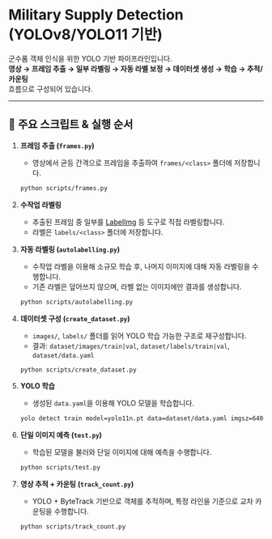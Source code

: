 # Military Supply Detection (YOLOv8/YOLO11 기반)

군수품 객체 인식을 위한 YOLO 기반 파이프라인입니다.  
**영상 → 프레임 추출 → 일부 라벨링 → 자동 라벨 보정 → 데이터셋 생성 → 학습 → 추적/카운팅**  
흐름으로 구성되어 있습니다.

---

## 🚀 주요 스크립트 & 실행 순서

1. **프레임 추출 (`frames.py`)**
   - 영상에서 균등 간격으로 프레임을 추출하여 `frames/<class>` 폴더에 저장합니다.
   ```bash
   python scripts/frames.py
   ```

2. **수작업 라벨링**
   - 추출된 프레임 중 일부를 [LabelImg](https://github.com/heartexlabs/labelImg) 등 도구로 직접 라벨링합니다.
   - 라벨은 `labels/<class>` 폴더에 저장합니다.

3. **자동 라벨링 (`autolabelling.py`)**
   - 수작업 라벨을 이용해 소규모 학습 후, 나머지 이미지에 대해 자동 라벨링을 수행합니다.
   - 기존 라벨은 덮어쓰지 않으며, 라벨 없는 이미지에만 결과를 생성합니다.
   ```bash
   python scripts/autolabelling.py
   ```

4. **데이터셋 구성 (`create_dataset.py`)**
   - `images/`, `labels/` 폴더를 읽어 YOLO 학습 가능한 구조로 재구성합니다.
   - 결과: `dataset/images/train|val`, `dataset/labels/train|val`, `dataset/data.yaml`
   ```bash
   python scripts/create_dataset.py
   ```

5. **YOLO 학습**
   - 생성된 `data.yaml`을 이용해 YOLO 모델을 학습합니다.
   ```bash
   yolo detect train model=yolo11n.pt data=dataset/data.yaml imgsz=640 epochs=200 batch=16
   ```

6. **단일 이미지 예측 (`test.py`)**
   - 학습된 모델을 불러와 단일 이미지에 대해 예측을 수행합니다.
   ```bash
   python scripts/test.py
   ```

7. **영상 추적 + 카운팅 (`track_count.py`)**
   - YOLO + ByteTrack 기반으로 객체를 추적하며, 특정 라인을 기준으로 교차 카운팅을 수행합니다.
   ```bash
   python scripts/track_count.py
   ```
